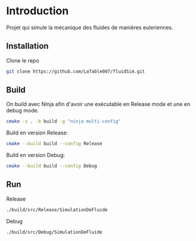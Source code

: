 # Introduction

Projet qui simule la mécanique des fluides de manières euleriennes.

## Installation

Clone le repo

```bash
git clone https://github.com/LaTable007/fluidSim.git
```

## Build

On build avec Ninja afin d'avoir une exécutable en Release mode et une en debug mode. 

```bash
cmake -s . -b build -g "ninja multi-config"
```

Build en version Release:

```bash
cmake --build build --config Release
```

Build en version Debug:

```bash
cmake --build build --config Debug
```

## Run

Release

```bash
./build/src/Release/SimulationDeFluide
```

Debug

```bash
./build/src/Debug/SimulationDeFluide
```

